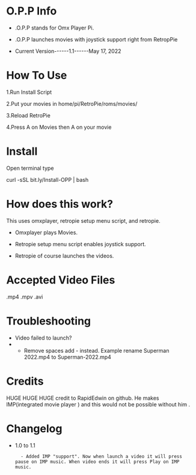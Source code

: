 # O.P.P Info

- .O.P.P stands for Omx Player Pi.

- .O.P.P launches movies with joystick support right from RetropPie

- Current Version------1.1------May 17, 2022

# How To Use 

1.Run Install Script

2.Put your movies in home/pi/RetroPie/roms/movies/

3.Reload RetroPie

4.Press A on Movies then A on your movie

# Install 

Open terminal type 

curl -sSL bit.ly/Install-OPP | bash


# How does this work? 

This uses omxplayer, retropie setup menu script, and retropie. 

- Omxplayer plays Movies.

- Retropie setup menu script enables joystick support.
 
- Retropie of course launches the videos.


# Accepted Video Files 

.mp4 .mpv .avi 

# Troubleshooting 

- Video failed to launch? 
- 
    - Remove spaces add - instead. Example rename Superman 2022.mp4 to Superman-2022.mp4

# Credits 

HUGE HUGE HUGE credit to RapidEdwin on github. He makes IMP(integrated movie player ) and this would not be possible without him .

# Changelog

- 1.0 to 1.1

        - Added IMP "support". Now when launch a video it will press pause on IMP music. When video ends it will press Play on IMP music.
